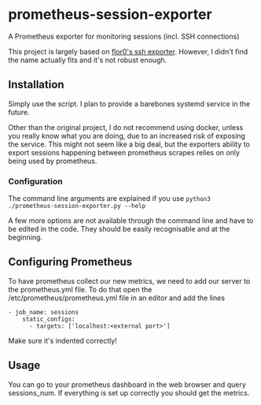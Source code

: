 # prometheus-session-exporter
A Prometheus exporter for monitoring sessions (incl. SSH connections)

This project is largely based on [flor0's ssh exporter](https://github.com/flor0/prometheus-ssh-exporter).
However, I didn't find the name actually fits and it's not robust enough.

## Installation
Simply use the script. I plan to provide a barebones systemd service in the future.

Other than the original project, I do not recommend using docker, unless you really know what you are doing, due to an increased risk of exposing the service.
This might not seem like a big deal, but the exporters ability to export sessions happening between prometheus scrapes relies on only being used by prometheus.

### Configuration
The command line arguments are explained if you use `python3 ./prometheus-session-exporter.py --help`

A few more options are not available through the command line and have to be edited in the code. They should be easily recognisable and at the beginning.

## Configuring Prometheus

To have prometheus collect our new metrics, we need to add our server to the prometheus.yml file.
To do that open the /etc/prometheus/prometheus.yml file in an editor and add the lines
```
- job_name: sessions
    static_configs:
      - targets: ['localhost:<external port>']
```
Make sure it's indented correctly!

## Usage

You can go to your prometheus dashboard in the web browser and query sessions_num.
If everything is set up correctly you should get the metrics.

